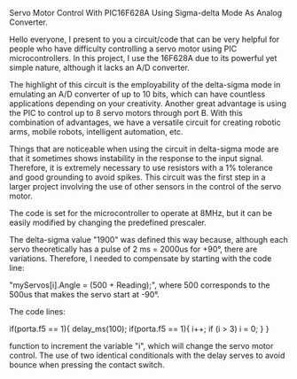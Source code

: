 Servo Motor Control With PIC16F628A Using Sigma-delta Mode As Analog Converter.

Hello everyone, I present to you a circuit/code that can be very helpful for people who have difficulty controlling a servo motor using PIC microcontrollers. In this project, I use the 16F628A due to its powerful yet simple nature, although it lacks an A/D converter.

The highlight of this circuit is the employability of the delta-sigma mode in emulating an A/D converter of up to 10 bits, which can have countless applications depending on your creativity. Another great advantage is using the PIC to control up to 8 servo motors through port B. With this combination of advantages, we have a versatile circuit for creating robotic arms, mobile robots, intelligent automation, etc.


Things that are noticeable when using the circuit in delta-sigma mode are that it sometimes shows instability in the response to the input signal. Therefore, it is extremely necessary to use resistors with a 1% tolerance and good grounding to avoid spikes.
This circuit was the first step in a larger project involving the use of other sensors in the control of the servo motor.


The code is set for the microcontroller to operate at 8MHz, but it can be easily modified by changing the predefined prescaler.

The delta-sigma value "1900" was defined this way because, although each servo theoretically has a pulse of 2 ms = 2000us for +90°, there are variations. Therefore, I needed to compensate by starting with the code line:

"myServos[i].Angle = (500 + Reading);", where 500 corresponds to the 500us that makes the servo start at -90°.

The code lines:

if(porta.f5 == 1){
    delay_ms(100);
    if(porta.f5 == 1){
        i++;
        if (i > 3) i = 0;
    }
}

function to increment the variable "i", which will change the servo motor control. The use of two identical conditionals with the delay serves to avoid bounce when pressing the contact switch.
